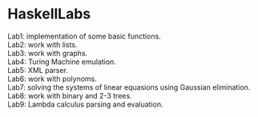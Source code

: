 # HaskellLabs
Lab1: implementation of some basic functions. <br />
Lab2: work with lists. <br />
Lab3: work with graphs. <br />
Lab4: Turing Machine emulation. <br />
Lab5: XML parser. <br />
Lab6: work with polynoms. <br />
Lab7: solving the systems of linear equasions using Gaussian elimination. <br />
Lab8: work with binary and 2-3 trees. <br />
Lab9: Lambda calculus parsing and evaluation. <br />